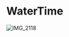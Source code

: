 # WaterTime
![IMG_2118](https://github.com/Leshamer/WaterTime.github.io/assets/99595862/91559526-c728-4f67-bbb8-409800e191b9)

